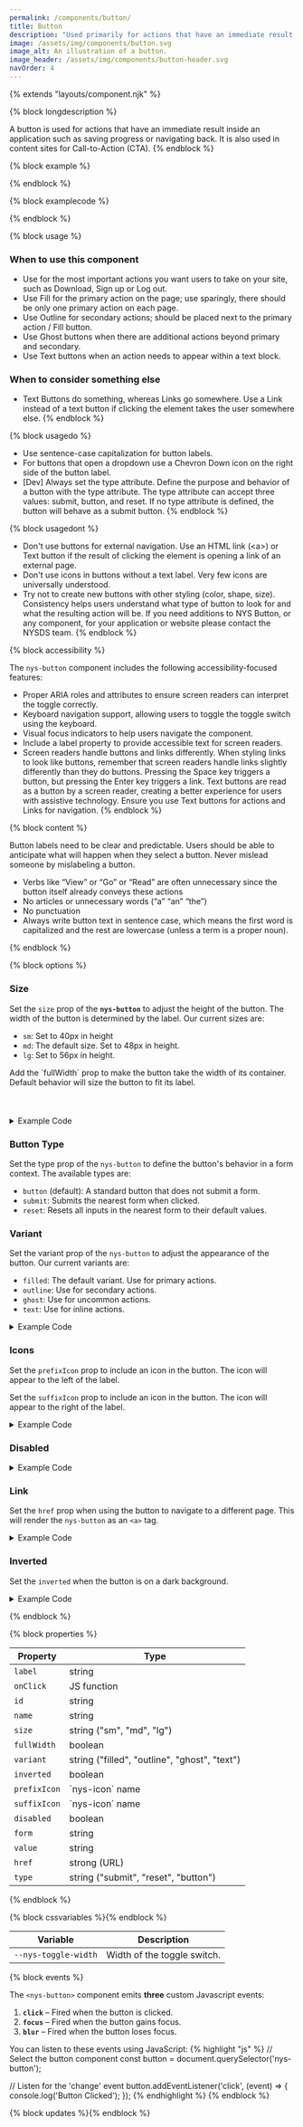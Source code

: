 ```yaml
---
permalink: /components/button/
title: Button
description: "Used primarily for actions that have an immediate result like 'Save', 'Close', or 'Add'."
image: /assets/img/components/button.svg
image_alt: An illustration of a button.
image_header: /assets/img/components/button-header.svg
navOrder: 4
---
```


{% extends "layouts/component.njk" %}

{% block longdescription %}

A button is used for actions that have an immediate result inside an application such as saving progress or navigating back. It is also used in content sites for Call-to-Action (CTA).
{% endblock %}

{% block example %}

<nys-button label="Button"></nys-button>
{% endblock %}

{% block examplecode %}

<nys-button label="Button"></nys-button>
{% endblock %}

{% block usage %}

### When to use this component
  - Use for the most important actions you want users to take on your site, such as Download, Sign up or Log out.
  - Use Fill for the primary action on the page; use sparingly, there should be only one primary action on each page.
  - Use Outline for secondary actions; should be placed next to the primary action / Fill button.
  - Use Ghost buttons when there are additional actions beyond primary and secondary.
  - Use Text buttons when an action needs to appear within a text block.

### When to consider something else
  - Text Buttons do something, whereas Links go somewhere. Use a Link instead of a text button if clicking the element takes the user somewhere else.
{% endblock %}

{% block usagedo %}

  - Use sentence-case capitalization for button labels.
  - For buttons that open a dropdown use a Chevron Down icon on the right side of the button label.
  - [Dev] Always set the type attribute. Define the purpose and behavior of a button with the type attribute. The type attribute can accept three values: submit, button, and reset. If no type attribute is defined, the button will behave as a submit button.
{% endblock %}

{% block usagedont %}

  - Don't use buttons for external navigation. Use an HTML link (&lt;a&gt;) or Text button if the result of clicking the element is opening a link of an external page.
  - Don't use icons in buttons without a text label. Very few icons are universally understood.
  - Try not to create new buttons with other styling (color, shape, size). Consistency helps users understand what type of button to look for and what the resulting action will be. If you need additions to NYS Button, or any component, for your application or website please contact the NYSDS team.
{% endblock %}

{% block accessibility %}

The <code class="language-js">nys-button</code> component includes the following accessibility-focused features:

  - Proper ARIA roles and attributes to ensure screen readers can interpret the toggle correctly.
  - Keyboard navigation support, allowing users to toggle the toggle switch using the keyboard.
  - Visual focus indicators to help users navigate the component.
  - Include a label property to provide accessible text for screen readers.
  - Screen readers handle buttons and links differently. When styling links to look like buttons, remember that screen readers handle links slightly differently than they do buttons. Pressing the Space key triggers a button, but pressing the Enter key triggers a link. Text buttons are read as a button by a screen reader, creating a better experience for users with assistive technology. Ensure you use Text buttons for actions and Links for navigation.
{% endblock %}

{% block content %}

Button labels need to be clear and predictable. Users should be able to anticipate what will happen when they select a button. Never mislead someone by mislabeling a button.

- Verbs like “View” or “Go” or “Read” are often unnecessary since the button itself already conveys these actions
- No articles or unnecessary words (“a” “an” “the”)
- No punctuation
- Always write button text in sentence case, which means the first word is capitalized and the rest are lowercase (unless a term is a proper noun).

{% endblock %}

{% block options %}

### Size
<p>Set the <code>size</code> prop of the <strong><code>nys-button</code></strong> to adjust the height of the button. The width of the button is determined by the label. Our current sizes are:</p>
<ul>
<li><code>sm</code>: Set to 40px in height</li>
<li><code>md</code>: The default size. Set to 48px in height.</li>
<li><code>lg</code>: Set to 56px in height.</li>
</ul>
Add the `fullWidth` prop to make the button take the width of its container. Default behavior will size the button to fit its label.

<div class="nys-grid-row">
<div class="nys-grid-col">
<nys-button id="button1" name="button1" label="Small" size="sm"></nys-button>
</div>
<div class="nys-grid-col">
<nys-button id="button2" name="button2" label="Medium"></nys-button>
</div>
<div class="nys-grid-col">
<nys-button id="button3" name="button3" label="Large" size="lg"></nys-button>
</div>
</div>
<br>
<nys-button id="button4" name="button4" label="Small Full" size="sm" fullWidth></nys-button>
<br>
<nys-button id="button5" name="button5" label="Medium Full" fullWidth></nys-button>
<br>
<nys-button id="button6" name="button6" label="Large Full" size="lg" fullWidth></nys-button>

<details>
<summary>Example Code</summary>

```html
<nys-button size="sm" id="button1" name="button1" label="Small"></nys-button>
<nys-button id="button2" name="button2" label="Medium"></nys-button>
<nys-button size="lg" id="button3" name="button3" label="Large"></nys-button>
<nys-button fullWidth size="sm" id="button4" name="button4" label="Small Full"></nys-button>
<nys-button fullWidth id="button5" name="button5" label="Medium Full"></nys-button>
<nys-button fullWidth size="lg" id="button6" name="button6" label="Large Full"></nys-button>
```
</details>

### Button Type

Set the type prop of the `nys-button` to define the button's behavior in a form context. The available types are:

 - `button` (default): A standard button that does not submit a form.
 - `submit`: Submits the nearest form when clicked.
 - `reset`: Resets all inputs in the nearest form to their default values.

### Variant

Set the variant prop of the `nys-button` to adjust the appearance of the button. Our current variants are:

 - `filled`: The default variant. Use for primary actions.
 - `outline`: Use for secondary actions.
 - `ghost`: Use for uncommon actions.
 - `text`: Use for inline actions.

<div class="nys-grid-row">
<div class="nys-grid-col">
<nys-button  id="button1" name="button1" label="Filled"></nys-button>
</div><div class="nys-grid-col">
<nys-button  id="button2" name="button2" label="Outline" variant="outline"></nys-button>
</div><div class="nys-grid-col">
<nys-button  id="button3" name="button3" label="Ghost" variant="ghost"></nys-button>
</div><div class="nys-grid-col">
<nys-button  id="button4" name="button4" label="Text" variant="text"></nys-button>
</div></div>

<details>
<summary>Example Code</summary>

```html
<nys-button  id="button1" name="button1" label="Filled"></nys-button>
<nys-button  id="button2" name="button2" label="Outline" variant="outline"></nys-button>
<nys-button  id="button3" name="button3" label="Ghost" variant="ghost"></nys-button>
<nys-button  id="button4" name="button4" label="Text" variant="text"></nys-button>
```
</details>

### Icons
Set the `prefixIcon` prop to include an icon in the button. The icon will appear to the left of the label.

Set the `suffixIcon` prop to include an icon in the button. The icon will appear to the right of the label.

<nys-button id="button1" name="button1" label="Click Me" prefixIcon="chevron_left" suffixIcon="chevron_right"></nys-button>

<details>
<summary>Example Code</summary>

```html
<nys-button id="button1" name="button1" label="Click Me" prefixIcon="chevron_left" suffixIcon="chevron_right"></nys-button>
```
</details>

### Disabled
<div class="nys-grid-row">
<div class="nys-grid-col">
<nys-button disabled id="button1" name="button1" label="Filled"></nys-button>
</div><div class="nys-grid-col">
<nys-button disabled id="button2" name="button2" label="Outline" variant="outline"></nys-button>
</div><div class="nys-grid-col">
<nys-button disabled id="button3" name="button3" label="Ghost" variant="ghost"></nys-button>
</div><div class="nys-grid-col">
<nys-button disabled id="button4" name="button4" label="Text" variant="text"></nys-button>
</div></div>
<details>
<summary>Example Code</summary>

```html
<nys-button disabled id="button1" name="button1" label="Filled"></nys-button>
<nys-button disabled id="button2" name="button2" label="Outline" variant="outline"></nys-button>
<nys-button disabled id="button3" name="button3" label="Ghost" variant="ghost"></nys-button>
<nys-button disabled id="button4" name="button4" label="Text" variant="text"></nys-button>
```
</details>

### Link
Set the `href` prop when using the button to navigate to a different page. This will render the `nys-button` as an `<a>` tag.


<nys-button href="https://www.ny.gov/" id="button1" name="button1" label="Visit NY.gov"  ></nys-button>

<details>
<summary>Example Code</summary>

```html
<nys-button href="https://www.ny.gov/" id="button1" name="button1" label="Visit NY.gov"  ></nys-button>
```
</details>

### Inverted
Set the `inverted` when the button is on a dark background.
<div class="nys-grid-row" style="background-color:var(--nys-color-theme-stronger); padding: var(--nys-space-100);">
<div class="nys-grid-col"><nys-button inverted id="button1" name="button1" label="Filled"></nys-button>
</div><div class="nys-grid-col">
<nys-button inverted id="button2" name="button2" label="Outline" variant="outline"></nys-button>
</div><div class="nys-grid-col">
<nys-button inverted id="button3" name="button3" label="Ghost" variant="ghost"></nys-button>
</div><div class="nys-grid-col">
<nys-button inverted id="button4" name="button4" label="Text" variant="text"></nys-button>
</div></div>
<details>
<summary>Example Code</summary>

```html
<nys-button inverted id="button1" name="button1" label="Filled"></nys-button>
<nys-button inverted id="button2" name="button2" label="Outline" variant="outline"></nys-button>
<nys-button inverted id="button3" name="button3" label="Ghost" variant="ghost"></nys-button>
<nys-button inverted id="button4" name="button4" label="Text" variant="text"></nys-button>
```
</details>


{% endblock %}

{% block properties %}

<table>
  <thead>
    <tr>
      <th>Property</th>
      <th>Type</th>
    </tr>
  </thead>
  <tbody>
    <tr>
      <td><code>label</code></td>
      <td>string</td>
    </tr>
    <tr>
      <td><code>onClick</code></td>
      <td>JS function</td>
    </tr>
    <tr>
      <td><code>id</code></td>
      <td>string</td>
    </tr>
    <tr>
      <td><code>name</code></td>
      <td>string</td>
    </tr>
    <tr>
      <td><code>size</code></td>
      <td>string ("sm", "md", "lg")</td>
    </tr>
    <tr>
      <td><code>fullWidth</code></td>
      <td>boolean</td>
    </tr>
    <tr>
      <td><code>variant</code></td>
      <td>string ("filled", "outline", "ghost", "text")</td>
    </tr>
    <tr>
      <td><code>inverted</code></td>
      <td>boolean</td>
    </tr>
    <tr>
      <td><code>prefixIcon</code></td>
      <td>`nys-icon` name</td>
    </tr>
    <tr>
      <td><code>suffixIcon</code></td>
      <td>`nys-icon` name</td>
    </tr>
    <tr>
      <td><code>disabled</code></td>
      <td>boolean</td>
    </tr>
    <tr>
      <td><code>form</code></td>
      <td>string</td>
    </tr>
    <tr>
      <td><code>value</code></td>
      <td>string</td>
    </tr>
    <tr>
      <td><code>href</code></td>
      <td>strong (URL)</td>
    </tr>
    <tr>
      <td><code>type</code></td>
      <td>string ("submit", "reset", "button")</td>
    </tr>
  </tbody>
</table>

{% endblock %}

{% block cssvariables %}{% endblock %}

<table>
  <thead>
    <tr>
      <th>Variable</th>
      <th>Description</th>
    </tr>
  </thead>
  <tbody>
    <tr>
      <td><code>--nys-toggle-width</code></td>
      <td>Width of the toggle switch.</td>
    </tr>
  </tbody>
  </table>


{% block events %}

<p>The <code class="language-js">&lt;nys-button&gt;</code> component emits <strong>three</strong> custom Javascript events:</p>
<ol>
<li><strong><code>click</code></strong> – Fired when the button is clicked.</li>
<li><strong><code>focus</code></strong> – Fired when the button gains focus.</li>
<li><strong><code>blur</code></strong> – Fired when the button loses focus.</li>
</ol>

You can listen to these events using JavaScript:
{% highlight "js" %}
// Select the button component
  const button = document.querySelector('nys-button');

  // Listen for the 'change' event
  button.addEventListener('click', (event) => {
    console.log('Button Clicked');
  });
{% endhighlight %}
{% endblock %}

{% block updates %}{% endblock %}
